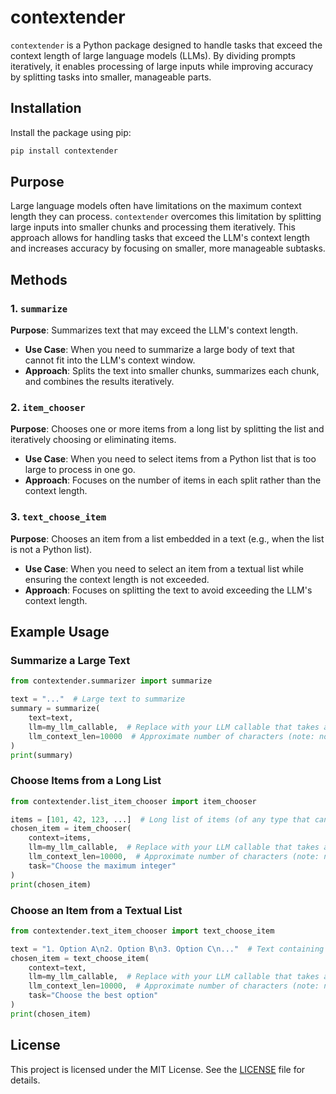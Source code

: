 # contextender

`contextender` is a Python package designed to handle tasks that exceed the context length of large language models (LLMs). By dividing prompts iteratively, it enables processing of large inputs while improving accuracy by splitting tasks into smaller, manageable parts.

## Installation

Install the package using pip:

```bash
pip install contextender
```

## Purpose

Large language models often have limitations on the maximum context length they can process. `contextender` overcomes this limitation by splitting large inputs into smaller chunks and processing them iteratively. This approach allows for handling tasks that exceed the LLM's context length and increases accuracy by focusing on smaller, more manageable subtasks.

## Methods

### 1. `summarize`
**Purpose**: Summarizes text that may exceed the LLM's context length.

- **Use Case**: When you need to summarize a large body of text that cannot fit into the LLM's context window.
- **Approach**: Splits the text into smaller chunks, summarizes each chunk, and combines the results iteratively.

### 2. `item_chooser`
**Purpose**: Chooses one or more items from a long list by splitting the list and iteratively choosing or eliminating items.

- **Use Case**: When you need to select items from a Python list that is too large to process in one go.
- **Approach**: Focuses on the number of items in each split rather than the context length.

### 3. `text_choose_item`
**Purpose**: Chooses an item from a list embedded in a text (e.g., when the list is not a Python list).

- **Use Case**: When you need to select an item from a textual list while ensuring the context length is not exceeded.
- **Approach**: Focuses on splitting the text to avoid exceeding the LLM's context length.

## Example Usage

### Summarize a Large Text
```python
from contextender.summarizer import summarize

text = "..."  # Large text to summarize
summary = summarize(
    text=text,
    llm=my_llm_callable,  # Replace with your LLM callable that takes a prompt (str) and outputs the answer (str)
    llm_context_len=10000  # Approximate number of characters (note: not tokens!) your LLM can handle
)
print(summary)
```

### Choose Items from a Long List
```python
from contextender.list_item_chooser import item_chooser

items = [101, 42, 123, ...]  # Long list of items (of any type that can be converted to a string)
chosen_item = item_chooser(
    context=items,
    llm=my_llm_callable,  # Replace with your LLM callable that takes a prompt (str) and outputs the answer (str)
    llm_context_len=10000,  # Approximate number of characters (note: not tokens!) your LLM can handle
    task="Choose the maximum integer"
)
print(chosen_item)
```

### Choose an Item from a Textual List
```python
from contextender.text_item_chooser import text_choose_item

text = "1. Option A\n2. Option B\n3. Option C\n..."  # Text containing a list
chosen_item = text_choose_item(
    context=text,
    llm=my_llm_callable,  # Replace with your LLM callable that takes a prompt (str) and outputs the answer (str)
    llm_context_len=10000,  # Approximate number of characters (note: not tokens!) your LLM can handle
    task="Choose the best option"
)
print(chosen_item)
```

## License

This project is licensed under the MIT License. See the [LICENSE](LICENSE) file for details.
